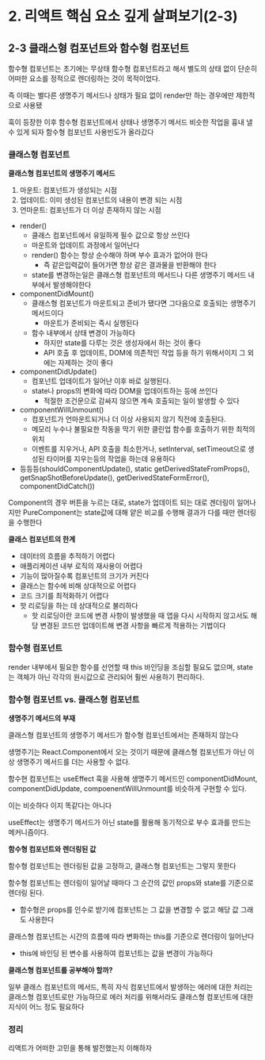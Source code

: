 # 2. 리액트 핵심 요소 깊게 살펴보기(2-3)

## 2-3 클래스형 컴포넌트와 함수형 컴포넌트

함수형 컴포넌트는 초기에는 무상태 함수형 컴포넌트라고 해서 별도의 상태 없이 단순히 어떠한 요소를 정적으로 렌더링하는 것이 목적이었다.

즉 이때는 별다른 생명주기 메서드나 상태가 필요 없이 render만 하는 경우에만 제한적으로 사용됐

훅이 등장한 이후 함수형 컴포넌트에서 상태나 생명주기 메서드 비슷한 작업을 흉내 낼수 있게 되자 함수형 컴포넌트 사용빈도가 올라갔다

### 클래스형 컴포넌트

**클래스형 컴포넌트의 생명주기 메서드**

1. 마운트: 컴포넌트가 생성되는 시점
2. 업데이트: 이미 생성된 컴포넌트의 내용이 변경 되는 시점
3. 언마운트: 컴포넌트가 더 이상 존재하지 않는 시점
- render()
    - 클래스 컴포넌트에서 유일하게 필수 값으로 항상 쓰인다
    - 마운트와 업데이트 과정에서 일어난다
    - render() 함수는 항상 순수해야 하며 부수 효과가 없어야 한다
        - 즉 같은입력값이 들어가면 항상 같은 결과물을 반환해야 한다
    - state를 변경하는일은 클래스형 컴포넌트의 메서드나 다른 생명주기 메서드 내부에서 발생해야한다
- componentDidMount()
    - 클래스형 컴포넌트가 마운트되고 준비가 됐다면 그다음으로 호출되는 생명주기 메서드이다
        - 마운트가 준비되는 즉시 실행된다
    - 함수 내부에서 상태 변경이 가능하다
        - 하지만 state를 다루는 것은 생성자에서 하는 것이 좋다
        - API 호출 후 업데이트, DOM에 의존적인 작업 등을 하기 위해서이지 그 외에는 자제하는 것이 좋다
- componentDidUpdate()
    - 컴포넌트 업데이트가 일어난 이후 바로 실행된다.
    - state나 props의 변화에 따라 DOM을 업데이트하는 등에 쓰인다
        - 적절한 조건문으로 감싸지 않으면 계속 호출되는 일이 발생할 수 있다
- componentWillUnmount()
    - 컴포넌트가 언마운트되거나 더 이상 사용되지 않기 직전에 호출된다.
    - 메모리 누수나 불필요한 작동을 막기 위한 클린업 함수를 호출하기 위한 최적의 위치
    - 이벤트를 지우거나, API 호출을 최소한거나, setInterval, setTimeout으로 생성된 타이머를 지우는등의 작업을 하는데 유용하다
- 등등등(shouldComponentUpdate(), static getDerivedStateFromProps(), getSnapShotBeforeUpdate(), getDerivedStateFormError(), componentDidCatch())

Component의 경우 버튼을 누르는 대로, state가 업데이트 되는 대로 겐더링이 일어나지만 PureComponent는 state값에 대해 얕은 비교를 수행해 결과가 다를 때만 렌더링을 수행한다

**클래스 컴포넌트의 한계**

- 데이터의 흐름을 추적하기 어렵다
- 애플리케이션 내부 로직의 재사용이 어렵다
- 기능이 많아질수록 컴포넌트의 크기가 커진다
- 클래스는 함수에 비해 상대적으로 어렵다
- 코드 크기를 최적화하기 어렵다
- 핫 리로딩을 하는 데 상대적으로 불리하다
    - 핫 리로딩이란 코드에 변경 사항이 발생했을 때 앱을 다시 시작하지 않고서도 해당 변경된 코드만 업데이트해 변경 사항을 빠르게 적용하는 기법이다

### 함수형 컴포넌트

render 내부에서 필요한 함수를 선언할 때 this 바인딩을 조심할 필요도 없으며, state는 객체가 아닌 각각의 원시값으로 관리되어 훨씬 사용하기 편리하다.

### 함수형 컴포넌트 vs. 클래스형 컴포넌트

**생명주기 메서드의 부재**

클래스형 컴포넌트의 생명주기 메서드가 함수형 컴포넌트에서는 존재하지 않는다

생명주기는 React.Component에서 오는 것이기 때문에 클래스형 컴포넌트가 아닌 이상 생명주기 메서드를 더는 사용할 수 없다.

함수현 컴포넌트는 useEffect 훅을 사용해 생명주기 메서드인 componentDidMount, componentDidUpdate, compoenentWillUnmount를 비슷하게 구현할 수 있다.

이는 비슷하다 이지 똑같다는 아니다

useEffect는 생명주기 메서드가 아닌 state를 활용해 동기적으로 부수 효과를 만드는 메커니즘이다.

**함수형 컴포넌트와 렌더링된 값**

함수형 컴포넌트는 렌더링된 값을 고정하고, 클래스형 컴포넌트는 그렇지 못한다

함수형 컴포넌트는 렌더링이 일어날 때마다 그 순간의 값인 props와 state를 기준으로 렌더링 된다.

- 함수형은 props를 인수로 받기에 컴포넌트는 그 값을 변경할 수 없고 해당 값 그래도 사용한다

클래스형 컴포넌트는 시간의 흐름에 따라 변화하는 this를 기준으로 렌더링이 일어난다

- this에 바인딩 된 변수를 사용하여 컴포넌트는 값을 변경이 가능하다

**클래스형 컴포넌트를 공부해야 할까?**

일부 클래스 컴포넌트의 메서드, 특히 자식 컴포넌트에서 발생하는 에러에 대한 처리는 클래스형 컴포넌트로만 가능하므로 에러 처리를 위해서라도 클래스형 컴포넌트에 대한 지식이 어느 정도 필요하다

### 정리

리액트가 어떠한 고민을 통해 발전했는지 이해하자